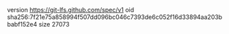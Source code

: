 version https://git-lfs.github.com/spec/v1
oid sha256:7f21e75a858994f507dd096bc046c7393de6c052f16d33894aa203bbabf152e4
size 27073
